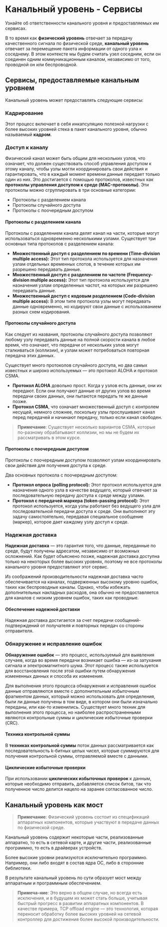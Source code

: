 
# **Канальный уровень - Сервисы**

Узнайте об ответственности канального уровня и предоставляемых им сервисах.


В то время как **физический уровень** отвечает за передачу качественного сигнала по физической среде, **канальный уровень** отвечает за перемещение пакета информации от одного узла к соседнему. В этом контексте мы будем считать узел соседним, если он соединен одним коммуникационным каналом, независимо от того, проводной он или беспроводной.

## **Сервисы, предоставляемые канальным уровнем**

Канальный уровень может предоставлять следующие сервисы:

### **Кадрирование**

Этот процесс включает в себя инкапсуляцию полезной нагрузки с более высоких уровней стека в пакет канального уровня, обычно называемый **кадром**.

### **Доступ к каналу**

Физический канал может быть общим для нескольких узлов, что означает, что должен существовать способ управления доступом к этому каналу, чтобы узлы могли координировать свои действия и гарантировать, что в каждый момент времени данные передает только один из них. Это достигается с помощью протоколов, известных как **протоколы управления доступом к среде (MAC-протоколы)**. Эти протоколы можно сгруппировать в три основные категории:

*   Протоколы с разделением канала
*   Протоколы случайного доступа
*   Протоколы с поочередным доступом

#### **Протоколы с разделением канала**

Протоколы с разделением канала делят канал на части, которые могут использоваться одновременно несколькими узлами. Существует три основных типа протоколов с разделением канала:

*   **Множественный доступ с разделением по времени (Time-division multiple access):** Этот тип протокола используется для назначения узлам отдельных временных слотов, в течение которых им разрешено передавать данные.
*   **Множественный доступ с разделением по частоте (Frequency-division multiple access):** Этот тип протокола используется для назначения узлам определенных частот, на которых им разрешено передавать данные.
*   **Множественный доступ с кодовым разделением (Code-division multiple access):** В этом типе протокола узлы могут передавать данные одновременно, но кодируют свои данные с использованием разных схем кодирования.

#### **Протоколы случайного доступа**

Как следует из названия, протоколы случайного доступа позволяют любому узлу передавать данные на полной скорости канала в любое время, что означает, что передачи от нескольких узлов могут сталкиваться (коллизии), и узлам может потребоваться повторная передача этих данных.

Существует много протоколов случайного доступа, но два самых известных и широко используемых — это протокол ALOHA и протокол CSMA.

*   **Протокол ALOHA** довольно прост. Когда у узлов есть данные, они их передают. Если они получают данные от других узлов во время передачи своих данных, они пытаются передать те же данные позже.
*   **Протокол CSMA**, что означает множественный доступ с контролем несущей, немного сложнее, поскольку узлы прослушивают канал перед передачей и начинают передачу, только если канал свободен.

> **Примечание**: Существует несколько вариантов CSMA, которые по-разному обрабатывают коллизии, но мы не будем их рассматривать в этом курсе.

#### **Протоколы с поочередным доступом**

Протоколы с поочередным доступом позволяют узлам координировать свои действия для получения доступа к среде.

Два основных протокола с поочередным доступом:

*   **Протокол опроса (polling protocol):** Этот протокол используется для назначения одного узла в качестве ведущего, который отвечает за последовательную передачу доступа к среде между узлами.
*   **Протокол с передачей маркера (token-passing protocol):** Этот протокол используется, когда узлы работают без ведущего узла для последовательной передачи доступа к среде. Они выполняют эту задачу самостоятельно, передавая специальное сообщение (маркер), которое дает каждому узлу доступ к среде.

### **Надежная доставка**

**Надежная доставка** — это гарантия того, что данные, переданные по среде, будут получены адресатом, независимо от возможных осложнений. Как будет объяснено позже, надежная доставка доступна только на некоторых более высоких уровнях, поэтому не все протоколы канального уровня предоставляют этот сервис.

Из соображений производительности надежная доставка часто обеспечивается на каналах, подверженных высокому уровню ошибок, таких как беспроводные каналы. Однако, чтобы избежать дополнительных накладных расходов, она обычно не предоставляется для каналов с низким уровнем ошибок, таких как проводные.

#### **Обеспечение надежной доставки**

Надежная доставка достигается за счет передачи сообщений-подтверждений от получателя и повторных передач со стороны отправителя.

### **Обнаружение и исправление ошибок**

**Обнаружение ошибок** — это процесс, используемый для выявления случаев, когда во время передачи возникает ошибка — из-за затухания сигнала и электромагнитного шума. Этот процесс также используется для восстановления после этой ошибки путем обнаружения измененных данных и способа их изменения.

Для выполнения этого процесса обнаружения и исправления ошибок данные отправляются вместе с дополнительным избыточным фрагментом данных, который можно использовать для определения, были ли данные получены в том виде, в котором они были изначально переданы, или как-то изменились. Существует много техник для выполнения этого процесса, но наиболее распространенными являются контрольные суммы и циклические избыточные проверки (CRC).

#### **Техника контрольной суммы**

В **техниках контрольной суммы** поток данных рассматривается как последовательность k-битных целых чисел, которые суммируются для получения контрольной суммы, отправляемой вместе с данными.

#### **Циклические избыточные проверки**

При использовании **циклических избыточных проверок** к данным, которые необходимо отправить, добавляется список битов, так что полученное число делится нацело на заранее согласованное число.

## **Канальный уровень как мост**

> **Примечание**: Физический уровень состоит из спецификаций аппаратных компонентов, которые участвуют в передаче данных по физической среде.

Канальный уровень содержит некоторые части, реализованные аппаратно, то есть в сетевой карте, и другие части, реализованные программно, то есть в драйверах устройств.

Более высокие уровни реализуются исключительно программно. Например, они либо входят в состав ядра ОС, либо в сторонние библиотеки.

В результате канальный уровень по сути образует мост между аппаратным и программным обеспечением.

> **Примеча-ние**: Это верно в общем случае, но всегда есть исключения, и в будущем их может стать больше, учитывая быстрый прогресс в развитии аппаратных компонентов. В качестве примера, TCP offload engine — это технология, которая переносит обработку более высоких уровней на сетевой контроллер для достижения более высокой производительности.